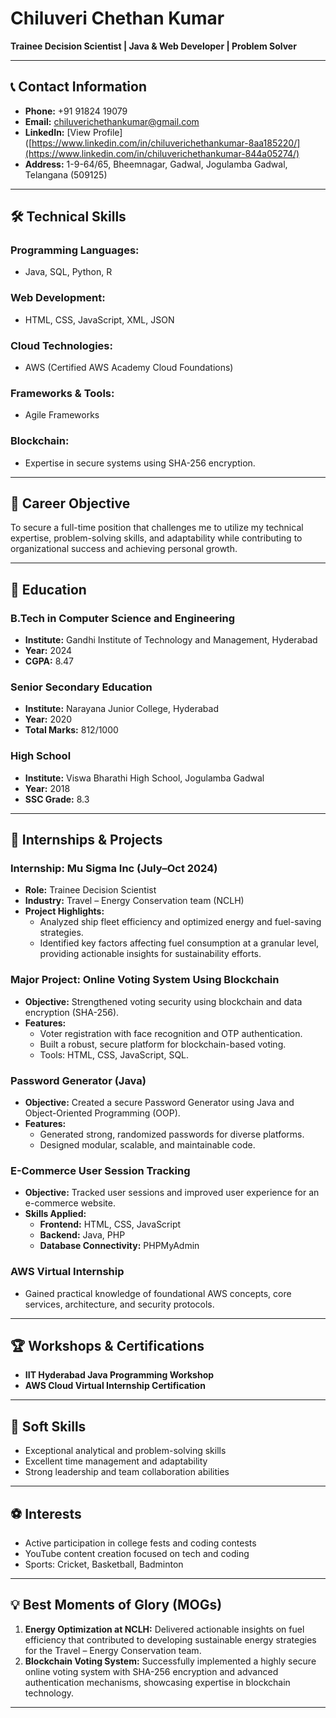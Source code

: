 # Chiluveri Chethan Kumar  
**Trainee Decision Scientist | Java & Web Developer | Problem Solver**

---

## 📞 Contact Information  
- **Phone:** +91 91824 19079  
- **Email:** [chiluverichethankumar@gmail.com](mailto:chiluverichethankumar@gmail.com)  
- **LinkedIn:** [View Profile]([https://www.linkedin.com/in/chiluverichethankumar-8aa185220/](https://www.linkedin.com/in/chiluverichethankumar-844a05274/) 
- **Address:** 1-9-64/65, Bheemnagar, Gadwal, Jogulamba Gadwal, Telangana (509125)  

---

## 🛠️ Technical Skills  
### **Programming Languages:**  
- Java, SQL, Python, R  

### **Web Development:**  
- HTML, CSS, JavaScript, XML, JSON  

### **Cloud Technologies:**  
- AWS (Certified AWS Academy Cloud Foundations)  

### **Frameworks & Tools:**  
- Agile Frameworks  

### **Blockchain:**  
- Expertise in secure systems using SHA-256 encryption.  

---

## 🌟 Career Objective  
To secure a full-time position that challenges me to utilize my technical expertise, problem-solving skills, and adaptability while contributing to organizational success and achieving personal growth.  

---

## 🏫 Education  
### **B.Tech in Computer Science and Engineering**  
- **Institute:** Gandhi Institute of Technology and Management, Hyderabad  
- **Year:** 2024  
- **CGPA:** 8.47  

### **Senior Secondary Education**  
- **Institute:** Narayana Junior College, Hyderabad  
- **Year:** 2020  
- **Total Marks:** 812/1000  

### **High School**  
- **Institute:** Viswa Bharathi High School, Jogulamba Gadwal  
- **Year:** 2018  
- **SSC Grade:** 8.3  

---

## 💼 Internships & Projects  

### **Internship: Mu Sigma Inc (July–Oct 2024)**  
- **Role:** Trainee Decision Scientist  
- **Industry:** Travel – Energy Conservation team (NCLH)  
- **Project Highlights:**  
  - Analyzed ship fleet efficiency and optimized energy and fuel-saving strategies.  
  - Identified key factors affecting fuel consumption at a granular level, providing actionable insights for sustainability efforts.  

### **Major Project: Online Voting System Using Blockchain**  
- **Objective:** Strengthened voting security using blockchain and data encryption (SHA-256).  
- **Features:**  
  - Voter registration with face recognition and OTP authentication.  
  - Built a robust, secure platform for blockchain-based voting.  
  - Tools: HTML, CSS, JavaScript, SQL.  

### **Password Generator (Java)**  
- **Objective:** Created a secure Password Generator using Java and Object-Oriented Programming (OOP).  
- **Features:**  
  - Generated strong, randomized passwords for diverse platforms.  
  - Designed modular, scalable, and maintainable code.  

### **E-Commerce User Session Tracking**  
- **Objective:** Tracked user sessions and improved user experience for an e-commerce website.  
- **Skills Applied:**  
  - **Frontend:** HTML, CSS, JavaScript  
  - **Backend:** Java, PHP  
  - **Database Connectivity:** PHPMyAdmin  

### **AWS Virtual Internship**  
- Gained practical knowledge of foundational AWS concepts, core services, architecture, and security protocols.  

---

## 🏆 Workshops & Certifications  
- **IIT Hyderabad Java Programming Workshop**  
- **AWS Cloud Virtual Internship Certification**  

---

## 🎯 Soft Skills  
- Exceptional analytical and problem-solving skills  
- Excellent time management and adaptability  
- Strong leadership and team collaboration abilities  

---

## ⚽ Interests  
- Active participation in college fests and coding contests  
- YouTube content creation focused on tech and coding  
- Sports: Cricket, Basketball, Badminton  

---

## 💡 Best Moments of Glory (MOGs)  
1. **Energy Optimization at NCLH:** Delivered actionable insights on fuel efficiency that contributed to developing sustainable energy strategies for the Travel – Energy Conservation team.  
2. **Blockchain Voting System:** Successfully implemented a highly secure online voting system with SHA-256 encryption and advanced authentication mechanisms, showcasing expertise in blockchain technology.  

---
